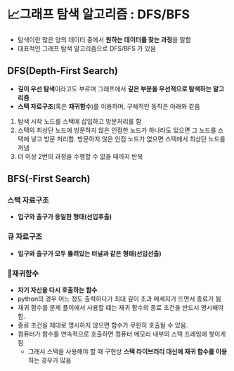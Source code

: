 # 📈그래프 탐색 알고리즘 : DFS/BFS

- 탐색이란 많은 양의 데이터 중에서 **원하는 데이터를 찾는 과정**을 말함
- 대표적인 그래프 탐색 알고리즘으로 DFS/BFS 가 있음

## DFS(Depth-First Search)
- **깊이 우선 탐색**이라고도 부르며 그래프에서 **깊은 부분을 우선적으로 탐색하는 알고리즘**
- **스택 자료구조**(혹은 **재귀함수**)를 이용하며, 구체적인 동작은 아래와 같음
1. 탐색 시작 노드를 스택에 삽입하고 방문처리를 함
2. 스택의 최상단 노드에 방문하지 않은 인접한 노드가 하나라도 있으면 그 노드를 스택에 넣고 방문 처리함. 방문하지 않은 인접 노드가 없으면 스택에서 최상단 노드를 꺼냄
3. 더 이상 2번의 과정을 수행할 수 없을 때까지 반복
## BFS(-First Search)

  
### **스택** 자료구조 
- **입구와 출구가 동일한 형태(선입후출)**
### **큐** 자료구조
- **입구와 출구가 모두 뚫려있는 터널과 같은 형태(선입선출)**
### 🌟**재귀함수** 
- **자기 자신을 다시 호출하는 함수**
- python의 경우 어느 정도 출력하다가 최대 깊이 초과 메세지가 뜨면서 종료가 됨
- 재귀 함수를 문제 풀이에서 사용할 떄는 재귀 함수의 종료 조건을 반드시 명시해야 함.
- 종료 조건을 제대로 명시하지 않으면 함수가 무한히 호출될 수 있음.
- 컴퓨터가 함수를 연속적으로 호출하면 컴퓨터 메모리 내부의 스택 프레임에 쌓이게 됨
    - 그래서 스택을 사용해야 할 때 구현상 **스택 라이브러리 대신에 재귀 함수를 이용**하는 경우가 많음 
